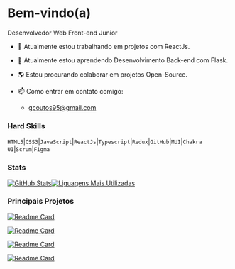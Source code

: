 # Bem-vindo(a)
Desenvolvedor Web Front-end Junior

- 🔭 Atualmente estou trabalhando em projetos com ReactJs.
- 🌱 Atualmente estou aprendendo Desenvolvimento Back-end com Flask.
- 🌎 Estou procurando colaborar em projetos Open-Source.

- 📫 Como entrar em contato comigo:
  - gcoutos95@gmail.com


### Hard Skills 
`HTML5`|`CSS3`|`JavaScript`|`ReactJs`|`Typescript`|`Redux`|`GitHub`|`MUI`|`Chakra UI`|`Scrum`|`Figma`

### Stats
[![GitHub Stats](https://github-readme-stats.vercel.app/api?username=GuiCoutoSt&theme=dracula&show_icons=true)](https://github.com/anuraghazra/github-readme-stats)[![Liguagens Mais Utilizadas](https://github-readme-stats.vercel.app/api/top-langs/?username=GuiCoutoSt&theme=dracula&layout=compact)](https://github.com/anuraghazra/github-readme-stats)

### Principais Projetos
[![Readme Card](https://github-readme-stats.vercel.app/api/pin/?username=GuiCoutoSt&repo=hamburgueria-2&theme=dracula&show_owner=True)](https://github.com/GuiCoutoSt/hamburgueria-2)

[![Readme Card](https://github-readme-stats.vercel.app/api/pin/?username=GuiCoutoSt&repo=burguer-api&theme=dracula&show_owner=True)](https://github.com/GuiCoutoSt/burguer-api)

[![Readme Card](https://github-readme-stats.vercel.app/api/pin/?username=GuiCoutoSt&repo=space-maze&theme=dracula&show_owner=True)](https://github.com/GuiCoutoSt/space-maze)

[![Readme Card](https://github-readme-stats.vercel.app/api/pin/?username=GuiCoutoSt&repo=magic-8-ball&theme=dracula&show_owner=True)](https://github.com/GuiCoutoSt/magic-8-ball)

